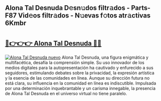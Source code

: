 ## Alona Tal Desnuda D𝚎sn𝚞dos filtr𝚊dos - Parts-F87 Vid𝚎os filtr𝚊dos - N𝚞evas f𝚘tos atr𝚊ctivas 6Kmbr

# <h2><a href="http://mb3cvg.tromn.icu/?c=Alona+Tal+Desnuda">🔗👉👉👉 Alona Tal Desnuda 🔗🔗</a></h2>

[![Alona Tal Desnuda nuevo](https://i.imgur.com/pEAQMta.gif)](http://mb3cvg.tromn.icu/?c=Alona+Tal+Desnuda)
Alona Tal Desnuda, una figura enigmática y multifacética, desafía la comprensión simple. Su uso innovador de los medios digitales para la autopresentación ha cautivado y enfurecido a sus seguidores, estimulando debates sobre la privacidad, la expresión artística y la esencia de las comunidades en línea. Aunque su dirección futura no está clara, su influencia en la comunidad en línea es indiscutible. Impulsada por una determinación inquebrantable y un carisma innegable, la presencia de Alona Tal Desnuda en el universo virtual no tiene paralelo.
